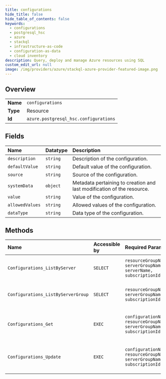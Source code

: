 ```yaml
---
title: configurations
hide_title: false
hide_table_of_contents: false
keywords:
  - configurations
  - postgresql_hsc
  - azure    
  - stackql
  - infrastructure-as-code
  - configuration-as-data
  - cloud inventory
description: Query, deploy and manage Azure resources using SQL
custom_edit_url: null
image: /img/providers/azure/stackql-azure-provider-featured-image.png
---
```

  
    

## Overview
<table><tbody>
<tr><td><b>Name</b></td><td><code>configurations</code></td></tr>
<tr><td><b>Type</b></td><td>Resource</td></tr>
<tr><td><b>Id</b></td><td><code>azure.postgresql_hsc.configurations</code></td></tr>
</tbody></table>

## Fields
| Name | Datatype | Description |
|:-----|:---------|:------------|
| `description` | `string` | Description of the configuration. |
| `defaultValue` | `string` | Default value of the configuration. |
| `source` | `string` | Source of the configuration. |
| `systemData` | `object` | Metadata pertaining to creation and last modification of the resource. |
| `value` | `string` | Value of the configuration. |
| `allowedValues` | `string` | Allowed values of the configuration. |
| `dataType` | `string` | Data type of the configuration. |
## Methods
| Name | Accessible by | Required Params | Description |
|:-----|:--------------|:----------------|:------------|
| `Configurations_ListByServer` | `SELECT` | `resourceGroupName, serverGroupName, serverName, subscriptionId` | List all the configurations of a server in server group. |
| `Configurations_ListByServerGroup` | `SELECT` | `resourceGroupName, serverGroupName, subscriptionId` | List all the configurations of a server group. |
| `Configurations_Get` | `EXEC` | `configurationName, resourceGroupName, serverGroupName, subscriptionId` | Gets information about single server group configuration. |
| `Configurations_Update` | `EXEC` | `configurationName, resourceGroupName, serverGroupName, subscriptionId` | Updates configuration of server role groups in a server group |

